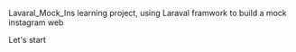  Lavaral_Mock_Ins
learning project, using Laraval framwork to build a mock instagram web

Let's start
